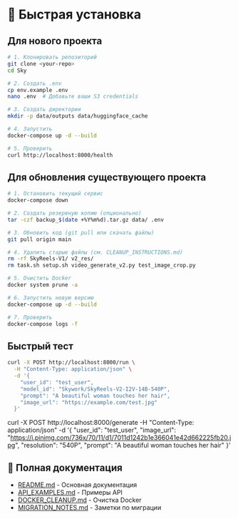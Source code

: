 # 🚀 Быстрая установка

## Для нового проекта

```bash
# 1. Клонировать репозиторий
git clone <your-repo>
cd Sky

# 2. Создать .env
cp env.example .env
nano .env  # Добавьте ваши S3 credentials

# 3. Создать директории
mkdir -p data/outputs data/huggingface_cache

# 4. Запустить
docker-compose up -d --build

# 5. Проверить
curl http://localhost:8000/health
```

## Для обновления существующего проекта

```bash
# 1. Остановить текущий сервис
docker-compose down

# 2. Создать резервную копию (опционально)
tar -czf backup_$(date +%Y%m%d).tar.gz data/ .env

# 3. Обновить код (git pull или скачать файлы)
git pull origin main

# 4. Удалить старые файлы (см. CLEANUP_INSTRUCTIONS.md)
rm -rf SkyReels-V1/ v2_res/
rm task.sh setup.sh video_generate_v2.py test_image_crop.py

# 5. Очистить Docker
docker system prune -a

# 6. Запустить новую версию
docker-compose up -d --build

# 7. Проверить
docker-compose logs -f
```

## Быстрый тест

```bash
curl -X POST http://localhost:8000/run \
  -H "Content-Type: application/json" \
  -d '{
    "user_id": "test_user",
    "model_id": "Skywork/SkyReels-V2-I2V-14B-540P",
    "prompt": "A beautiful woman touches her hair",
    "image_url": "https://example.com/test.jpg"
  }'
```

curl -X POST http://localhost:8000/generate   -H "Content-Type: application/json"   -d '{
    "user_id": "test_user",
    "image_url": "https://i.pinimg.com/736x/70/11/d1/7011d1242b1e366041e42d662225fb20.jpg",
    "resolution": "540P",
    "prompt": "A beautiful woman touches her hair"
  }'

## 📖 Полная документация

- [README.md](README.md) - Основная документация
- [API_EXAMPLES.md](API_EXAMPLES.md) - Примеры API
- [DOCKER_CLEANUP.md](DOCKER_CLEANUP.md) - Очистка Docker
- [MIGRATION_NOTES.md](MIGRATION_NOTES.md) - Заметки по миграции


